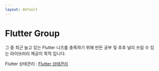 ```yaml
---
layout: default
---
```


# Flutter Group

그 중 최근 늘고 있는 Flutter 니즈를 충족하기 위해 만든 공부 및 추후 널리 쓰일 수 있는 라이브러리 제공이 목적 입니다.

Flutter 상태관리 : [Flutter 상태관리](./_posts/flutter_state_pattern.html)
